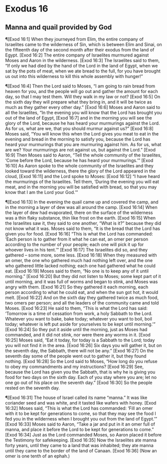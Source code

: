 # Exodus 16

## Manna and quail provided by God
¶[Exod 16:1] When they journeyed from Elim, the entire company of Israelites came to the wilderness of Sin, which is between Elim and Sinai, on the fifteenth day of the second month after their exodus from the land of Egypt.
[Exod 16:2] The entire company of Israelites murmured against Moses and Aaron in the wilderness.
[Exod 16:3] The Israelites said to them, “If only we had died by the hand of the Lord in the land of Egypt, when we sat by the pots of meat, when we ate bread to the full, for you have brought us out into this wilderness to kill this whole assembly with hunger!”

¶[Exod 16:4] Then the Lord said to Moses, “I am going to rain bread from heaven for you, and the people will go out and gather the amount for each day, so that I may test them. Will they walk in my law or not?
[Exod 16:5] On the sixth day they will prepare what they bring in, and it will be twice as much as they gather every other day.”
[Exod 16:6] Moses and Aaron said to all the Israelites, “In the evening you will know that the Lord has brought you out of the land of Egypt,
[Exod 16:7] and in the morning you will see the glory of the Lord, because he has heard your murmurings against the Lord. As for us, what are we, that you should murmur against us?”
[Exod 16:8] Moses said, “You will know this when the Lord gives you meat to eat in the evening and bread in the morning to satisfy you, because the Lord has heard your murmurings that you are murmuring against him. As for us, what are we? Your murmurings are not against us, but against the Lord.”
[Exod 16:9] Then Moses said to Aaron, “Tell the whole community of the Israelites, ‘Come before the Lord, because he has heard your murmurings.’”
[Exod 16:10] As Aaron spoke to the whole community of the Israelites and they looked toward the wilderness, there the glory of the Lord appeared in the cloud,
[Exod 16:11] and the Lord spoke to Moses:
[Exod 16:12] “I have heard the murmurings of the Israelites. Tell them, ‘During the evening you will eat meat, and in the morning you will be satisfied with bread, so that you may know that I am the Lord your God.’”

¶[Exod 16:13] In the evening the quail came up and covered the camp, and in the morning a layer of dew was all around the camp.
[Exod 16:14] When the layer of dew had evaporated, there on the surface of the wilderness was a thin flaky substance, thin like frost on the earth.
[Exod 16:15] When the Israelites saw it, they said to one another, “What is it?” because they did not know what it was. Moses said to them, “It is the bread that the Lord has given you for food.
[Exod 16:16] “This is what the Lord has commanded: ‘Each person is to gather from it what he can eat, an omer per person according to the number of your people; each one will pick it up for whoever lives in his tent.’”
[Exod 16:17] The Israelites did so, and they gathered – some more, some less.
[Exod 16:18] When they measured with an omer, the one who gathered much had nothing left over, and the one who gathered little lacked nothing; each one had gathered what he could eat.
[Exod 16:19] Moses said to them, “No one is to keep any of it until morning.”
[Exod 16:20] But they did not listen to Moses; some kept part of it until morning, and it was full of worms and began to stink, and Moses was angry with them.
[Exod 16:21] So they gathered it each morning, each person according to what he could eat, and when the sun got hot, it would melt.
[Exod 16:22] And on the sixth day they gathered twice as much food, two omers per person; and all the leaders of the community came and told Moses.
[Exod 16:23] He said to them, “This is what the Lord has said: ‘Tomorrow is a time of cessation from work, a holy Sabbath to the Lord. Whatever you want to bake, bake today; whatever you want to boil, boil today; whatever is left put aside for yourselves to be kept until morning.’”
[Exod 16:24] So they put it aside until the morning, just as Moses had commanded, and it did not stink, nor were there any worms in it.
[Exod 16:25] Moses said, “Eat it today, for today is a Sabbath to the Lord; today you will not find it in the area.
[Exod 16:26] Six days you will gather it, but on the seventh day, the Sabbath, there will not be any.”
[Exod 16:27] On the seventh day some of the people went out to gather it, but they found nothing.
[Exod 16:28] So the Lord said to Moses, “How long do you refuse to obey my commandments and my instructions?
[Exod 16:29] See, because the Lord has given you the Sabbath, that is why he is giving you food for two days on the sixth day. Each of you stay where you are; let no one go out of his place on the seventh day.”
[Exod 16:30] So the people rested on the seventh day.

¶[Exod 16:31] The house of Israel called its name “manna.” It was like coriander seed and was white, and it tasted like wafers with honey.
[Exod 16:32] Moses said, “This is what the Lord has commanded: ‘Fill an omer with it to be kept for generations to come, so that they may see the food I fed you in the wilderness when I brought you out from the land of Egypt.’”
[Exod 16:33] Moses said to Aaron, “Take a jar and put in it an omer full of manna, and place it before the Lord to be kept for generations to come.”
[Exod 16:34] Just as the Lord commanded Moses, so Aaron placed it before the Testimony for safekeeping.
[Exod 16:35] Now the Israelites ate manna forty years, until they came to a land that was inhabited; they ate manna until they came to the border of the land of Canaan.
[Exod 16:36] (Now an omer is one tenth of an ephah.)
